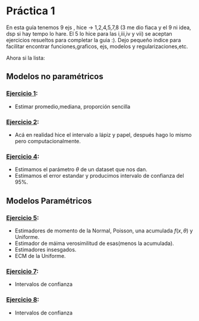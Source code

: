 # Práctica 1
En esta guía tenemos 9 ejs , hice ->  1,2,4,5,7,8 (3 me dio fiaca y el 9 ni idea, dsp si hay tempo lo hare. El 5 lo hice para las i,iii,iv y vii) se aceptan ejercicios resueltos para completar la guia :).
Dejo pequeño indice para facilitar encontrar funciones,graficos, ejs, modelos y regularizaciones,etc.  

Ahora si la lista:
## Modelos no paramétricos
### [Ejercicio 1](https://github.com/solcrespi05/Estadistica1/blob/main/Practica%20estimadores/ej_1.md):   
- Estimar promedio,mediana, proporción sencilla
### [Ejercicio 2](https://github.com/solcrespi05/Estadistica1/blob/main/Practica%20estimadores/ej_2.md):
- Acá en realidad hice el intervalo a lápiz y papel, después hago lo mismo pero computacionalmente. 
### [Ejercicio 4](https://github.com/solcrespi05/Estadistica1/blob/main/Practica%20estimadores/ej_4.ipynb): 
- Estimamos el parámetro $\theta$ de un dataset que nos dan.
- Estimamos el error estandar y producimos intervalo de confianza del 95%.
## Modelos Paramétricos
### [Ejercicio 5](https://github.com/solcrespi05/Estadistica1/blob/main/Practica%20estimadores/ej_5.md):
- Estimadores de momento de la Normal, Poisson, una acumulada $f(x,\theta)$ y Uniforme.
- Estimador de máima verosimilitud de esas(menos la acumulada).
- Estimadores insesgados.
- ECM de la Uniforme. 
### [Ejercicio 7](https://github.com/solcrespi05/Estadistica1/blob/main/Practica%20estimadores/ej_7.md):
- Intervalos de confianza
### [Ejercicio 8](https://github.com/solcrespi05/Estadistica1/blob/main/Practica%20estimadores/ej_8.md):
- Intervalos de confianza
